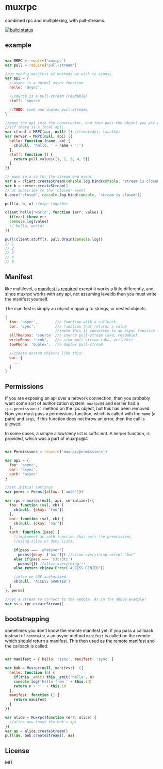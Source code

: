 # muxrpc

combined rpc and multiplexing, with pull-streams.

[![build status](https://secure.travis-ci.org/ssbc/muxrpc.png)](http://travis-ci.org/ssbc/muxrpc)


## example

``` js

var MRPC = require('muxrpc')
var pull = require('pull-stream')

//we need a manifest of methods we wish to expose.
var api = {
  //async is a normal async function
  hello: 'async',

  //source is a pull-stream (readable)
  stuff: 'source'

  //TODO: sink and duplex pull-streams
}

//pass the api into the constructor, and then pass the object you are wrapping
//(if there is a local api)
var client = MRPC(api, null) () //remoteApi, localApi
var server = MRPC(null, api) ({
  hello: function (name, cb) {
    cb(null, 'hello, ' + name + '!')
  },
  stuff: function () {
    return pull.values([1, 2, 3, 4, 5])
  }
})

// pass in a cb for the stream end event
var a = client.createStream(console.log.bind(console, 'stream is closed'))
var b = server.createStream()
// or subscribe to the 'closed' event
b.once('closed', console.log.bind(console, 'stream is closed'))

pull(a, b, a) //pipe together

client.hello('world', function (err, value) {
  if(err) throw err
  console.log(value)
  // hello, world!
})

pull(client.stuff(), pull.drain(console.log))
// 1
// 2
// 3
// 4
// 5
```

## Manifest

like multilevel, a [manifest is required](https://github.com/juliangruber/multilevel#plugins)
except it works a little differently, and since muxrpc works with any api,
not assuming leveldb then you must write the manifest yourself.

The manifest is simply an object mapping to strings, or nested objects.

``` js
{
  foo: 'async',        //a function with a callback.
  bar: 'sync',         //a function that returns a value
                       //(note this is converted to an async function for the client)
  allTheFoos: 'source' //a source pull-stream (aka, readable)
  writeFoos: 'sink',   //a sink pull-stream (aka, writable)
  fooPhone: 'duplex',  //a duplex pull-stream

  //create nested objects like this:
  bar: {
    ...
  }
}

```

## Permissions

If you are exposing an api over a network connection,
then you probably want some sort of authorization system.
`muxrpc@4` and earlier had a `rpc.permissions()` method on
the rpc object, but this has been removed.
Now you must pass a permissions function, which is called with
the `name` (a path) and `args`, if this function does not throw
an error, then the call is allowed.

In some cases, a simple allow/deny list is sufficient.
A helper function, is provided, which was a part of muxrpc@4

``` js

var Permissions = require('muxrpc/permissions')

var api = {
  foo: 'async',
  bar: 'async',
  auth: 'async'
}

//set initial settings
var perms = Perms({allow: ['auth']})

var rpc = muxrpc(null, api, serializer)({
  foo: function (val, cb) {
    cb(null, {okay: 'foo'})
  },
  bar: function (val, cb) {
    cb(null, {okay: 'bar'})
  },
  auth: function (pass) {
    //implement an auth function that sets the permissions,
    //using allow or deny lists.

    if(pass === 'whatever')
      perms({deny: ['bar']}) //allow everything except "bar"
    else if(pass === 's3cr3tz')
      perms({}) //allow everything!!!
    else return cb(new Error('ACCESS DENIED'))

    //else we ARE authorized.
    cb(null, 'ACCESS GRANTED')
  }
}, perms)

//Get a stream to connect to the remote. As in the above example!
var ss = rpc.createStream()

```

## bootstrapping

sometimes you don't know the remote manifest yet. if you pass a callback
instead of `remoteApi` a an async method `manifest` is called on the remote
which should return a manifest. This then used as the remote manifest
and the callback is called.

``` js

var manifest = { hello: 'sync', manifest: 'sync' }

var bob = Muxrpc(null, manifest)  ({
  hello: function (n) {
    if(this._emit) this._emit('hello', n)
    console.log('hello from ' + this.id)
    return n + ':' + this.id
  },
  manifest: function () {
    return manifest
  }
})

var alice = Muxrpc(function (err, alice) {
  //alice now knows the bob's api
})
var as = alice.createStream()
pull(as, bob.createStream(), as)
```

## License

MIT





